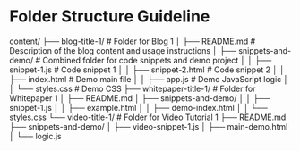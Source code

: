 # Folder Structure Guideline
content/
├── blog-title-1/          # Folder for Blog 1
│   ├── README.md          # Description of the blog content and usage instructions
│   ├── snippets-and-demo/ # Combined folder for code snippets and demo project
│   │   ├── snippet-1.js   # Code snippet 1
│   │   ├── snippet-2.html # Code snippet 2
│   │   ├── index.html     # Demo main file
│   │   ├── app.js         # Demo JavaScript logic
│   │   └── styles.css     # Demo CSS
├── whitepaper-title-1/    # Folder for Whitepaper 1
│   ├── README.md
│   ├── snippets-and-demo/
│   │   ├── snippet-1.js
│   │   ├── example.html
│   │   ├── demo-index.html
│   │   └── styles.css
└── video-title-1/         # Folder for Video Tutorial 1
    ├── README.md
    ├── snippets-and-demo/
    │   ├── video-snippet-1.js
    │   ├── main-demo.html
    │   └── logic.js
